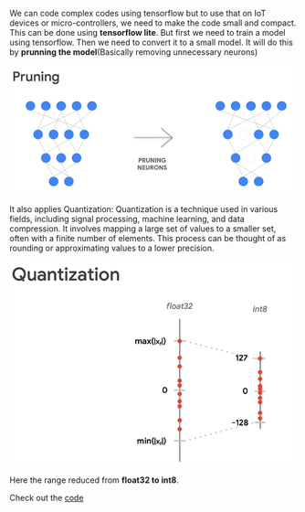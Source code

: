 We can code complex codes using tensorflow but to use that on IoT devices or micro-controllers, we need to make the code small and compact. This can be done using **tensorflow lite**. But first we need to train a model using tensorflow. Then we need to convert it to a small model. It will do this by **prunning the model**(Basically removing unnecessary neurons)


![Prunning](https://github.com/AI-Native-Computing-Organization/TinyML/blob/testing/src/prunning.png)

It also applies  Quantization: Quantization is a technique used in various fields, including signal processing, machine learning, and data compression. It involves mapping a large set of values to a smaller set, often with a finite number of elements. This process can be thought of as rounding or approximating values to a lower precision.

![Quantization](https://github.com/AI-Native-Computing-Organization/TinyML/blob/testing/src/quant.png)

Here the range reduced from **float32 to  int8**.

Check out the [code](https://github.com/AI-Native-Computing-Organization/TinyML/blob/testing/TensorFlow/convert_code.ipynb)

